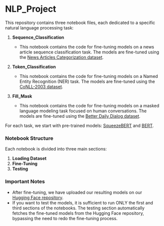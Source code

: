 # NLP_Project

This repository contains three notebook files, each dedicated to a specific natural language processing task:

1. **Sequence_Classification**
   - This notebook contains the code for fine-tuning models on a news article sequence classification task. The models are fine-tuned using the [News Articles Categorization dataset](https://huggingface.co/datasets/valurank/News_Articles_Categorization).

2. **Token_Classification**
   - This notebook contains the code for fine-tuning models on a Named Entity Recognition (NER) task. The models are fine-tuned using the [CoNLL-2003 dataset](https://huggingface.co/datasets/eriktks/conll2003).

3. **Fill_Mask**
   - This notebook contains the code for fine-tuning models on a masked language modeling task focused on human conversations. The models are fine-tuned using the [Better Daily Dialog dataset](https://huggingface.co/datasets/benjaminbeilharz/better_daily_dialog).

For each task, we start with pre-trained models: [SqueezeBERT](https://huggingface.co/squeezebert/squeezebert-uncased) and [BERT](https://huggingface.co/google-bert/bert-base-uncased).

### Notebook Structure

Each notebook is divided into three main sections:

1. **Loading Dataset**
2. **Fine-Tuning**
3. **Testing**

### Important Notes

- After fine-tuning, we have uploaded our resulting models on our [Hugging Face repository](https://huggingface.co/BaioSbubens).
- If you want to test the models, it is sufficient to run ONLY the first and third sections of the notebooks. The testing section automatically fetches the fine-tuned models from the Hugging Face repository, bypassing the need to redo the fine-tuning process.
